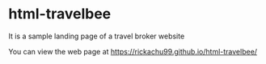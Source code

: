 # html-travelbee
It is a sample landing page of a travel broker website

You can view the web page at https://rickachu99.github.io/html-travelbee/
